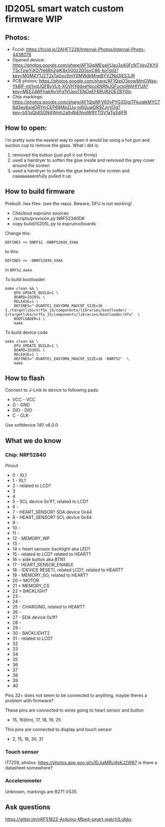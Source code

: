 # ID205L smart watch custom firmware WIP 

## Photos: 
- Fccid: https://fccid.io/2AHFT228/Internal-Photos/Internal-Photo-4438078
- Opened device: https://photos.google.com/share/AF1QipMEgaVUau3sA0FcNTVeyZKY0TScTzwYiXO7fe6Rh2gIK8x5G0z2D5svC86-koTstQ?key=MGM4Y1JZT2xTaGxvSmY0MWdkMnpBYVZNd3lES3JR
- PCB photos: https://photos.google.com/share/AF1QipO3eowMmGWax-Yk8IF-ml1vgUQFByVLIt-XGVHYddveYpcckNRNJQFuctqWAHlYUA?key=MEE2aWFhakNvVFg1VUpoTENOeEF6RU82OEZBY0ln
- Chip markings: https://photos.google.com/share/AF1QipNFV63yPYG3SIgiTFkugtkMYC76d3eq6xieDRYmCEP69MpZUu-oj6QuwDR9ZJyVDg?key=bS1uQldlSGN4Wmh2alh4bENydW9YTGV1aTg3djFB

## How to open:
i'm pretty sure the easiest way to open it would be using a hot gun and suction cup to remove the glass. What i did is:
1) removed the button (just pull it out firmly)
2) used a hairdryer to soften the glue inside and removed the grey cover around the screen
3) used a hairdryer to soften the glue behind the screen and caaaaaaaarefully pulled it up

## How to build firmware
Prebuilt .hex files: (see the repo). Beware, DFU is not working!

- Checkout espruino sources
- ./scripts/provision.py NRF52340DK
- copy build/IS205L.py to espruino/boards

Change this:
```
DEFINES += DNRF52 -DNRF52840_XXAA
```
to this:
```
DEFINES += -DNRF52840_XXAA
```
in `NRF52.make`

To build bootloader:
```
make clean && \
    DFU_UPDATE_BUILD=1 \
    BOARD=ID205L \
    RELEASE=1 \
    DEFINES="-DUARTE1_EASYDMA_MAXCNT_SIZE=16 -I./targetlibs/nrf5x_15/components/libraries/bootloader/ -I/targetlibs/nrf5x_15/components/libraries/bootloader/dfu"  \
    BOOTLOADER=1 \
    make
```
To build device code
```
make clean && \
    DFU_UPDATE_BUILD=1 \
    BOARD=ID205L \
    RELEASE=1 \
    DEFINES="-DUARTE1_EASYDMA_MAXCNT_SIZE=16 -DNRF52"  \
    make
```

## How to flash

Connect to J-Link to device to following pads:
- VCC - VCC
- G - GND
- DIO - DIO  
- C - CLK

Use softdevice 140 v6.0.0

## What we do know
### Chip: NRF52840

Pinout
- 0 - XL1
- 1 - XL1
- 2 - related to LCD?
- 3
- 4
- 5 - SCL device 0x1f?, related to LCD?
- 6 - 
- 7 - HEART_SENSOR? SDA device 0x44
- 8 - HEART_SENSOR? SCL device 0x44
- 9  - 
- 10 - 
- 11 - 
- 12 - MEMORY_WP
- 13 - 
- 14 = heart senssor backlight aka LED1
- 15 - related to LCD? related to HEART?
- 16 = side button aka BTN1
- 17 - HEART_SENSOR_ENABLE
- 18 - (DEVICE RESET), related LCD?, related to HEART?
- 19 - MEMORY_SO, related to HEART?
- 20 = MOTOR
- 21 = MEMORY_CS
- 22 = BACKLIGHT
- 23 - 
- 24 - 
- 25 - CHARGING, related to HEART?
- 26 - 
- 27 - SDA device 0x1f?
- 28 - 
- 29 - 
- 30 - BACKLIGHT2
- 31 - related to LCD?
- 32
- 33
- 34
- 35
- 36
- 37
- 38
- 39
- 40

Pins 32+ does not seem to be connected to anything, maybe theres a problem with firmware?

These pins are connected to wires going to heart sensor and button
- 15, 16(btn), 17, 18, 19, 25

This pins are connected to display and touch sensor
- 2, 15, 18, 30, 31

### Touch sensor
IT7259, photos: https://photos.app.goo.gl/u1DJjaMRU4kKJ2W87 is there a datasheet somewhere?

### Accelerometer
Unknown, markings are B271 VS35

## Ask questions
https://gitter.im/nRF51822-Arduino-Mbed-smart-watch/Lobby